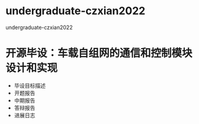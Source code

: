 # undergraduate-czxian2022
undergraduate-czxian2022

# 开源毕设：车载自组网的通信和控制模块设计和实现

* 毕设目标描述
* 开题报告
* 中期报告
* 答辩报告
* 进展日志
